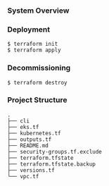 ### System Overview

### Deployment
```
$ terraform init
$ terraform apply
```

### Decommissioning
```
$ terraform destroy
```

### Project Structure
```
.
├── cli
├── eks.tf
├── kubernetes.tf
├── outputs.tf
├── README.md
├── security-groups.tf.exclude
├── terraform.tfstate
├── terraform.tfstate.backup
├── versions.tf
└── vpc.tf
```
